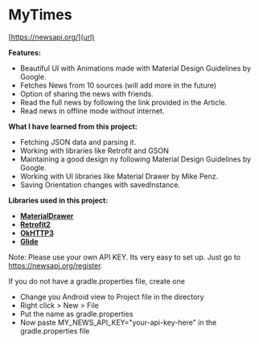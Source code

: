 # MyTimes


[https://newsapi.org/](url)

**Features:**
- Beautiful UI with Animations made with Material Design Guidelines by Google.
- Fetches News from 10 sources (will add more in the future)
- Option of sharing the news with friends.
- Read the full news by following the link provided in the Article.
- Read news in offline mode without internet.

**What I have learned from this project:**
- Fetching JSON data and parsing it.
- Working with libraries like Retrofit and GSON
- Maintaining a good design ny following Material Design Guidelines by Google.
- Working with UI libraries like Material Drawer by Mike Penz.
- Saving Orientation changes with savedInstance.

**Libraries used in this project:**
- **[MaterialDrawer](https://github.com/mikepenz/MaterialDrawer)**
- **[Retrofit2](https://github.com/square/retrofit)**
- **[OkHTTP3](https://github.com/square/okhttp)**
- **[Glide](https://github.com/bumptech/glide)**

Note: Please use your own API KEY. Its very easy to set up. Just go to https://newsapi.org/register.

If you do not have a gradle.properties file, create one

- Change you Android view to Project file in the directory
- Right click > New > File
- Put the name as gradle.properties
- Now paste MY_NEWS_API_KEY="your-api-key-here" in the gradle.properties file








